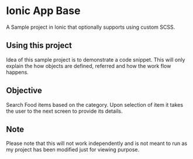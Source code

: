 Ionic App Base
=====================

A Sample project in Ionic that optionally supports using custom SCSS.

## Using this project

Idea of this sample project is to demonstrate a code snippet. This will only explain the how objects are defined, referred and how the work flow happens. 

## Objective
Search Food items based on the category. Upon selection of item it takes the user to the next screen to provide its details.

## Note
Please note that this will not work independently and is not meant to run as my project has been modified just for viewing purpose.
